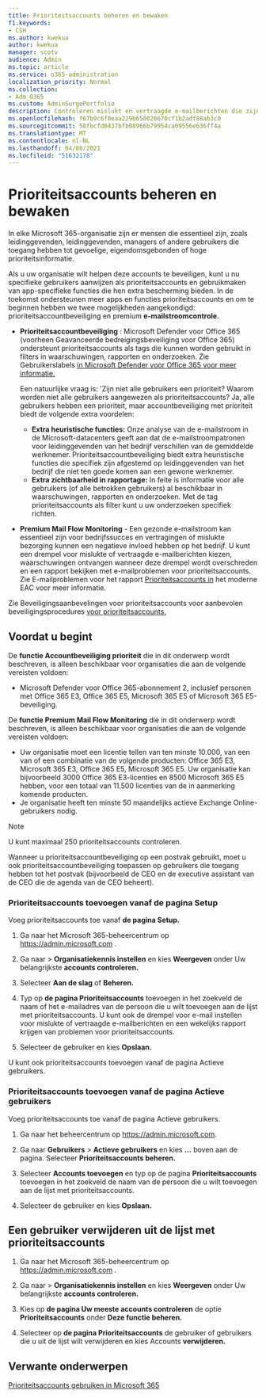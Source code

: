 ```yaml
---
title: Prioriteitsaccounts beheren en bewaken
f1.keywords:
- CSH
ms.author: kwekua
author: kwekua
manager: scotv
audience: Admin
ms.topic: article
ms.service: o365-administration
localization_priority: Normal
ms.collection:
- Adm_O365
ms.custom: AdminSurgePortfolio
description: Controleren mislukt en vertraagde e-mailberichten die zijn verzonden naar of van accounts met een hoge zakelijke impact.
ms.openlocfilehash: f67b9c6f0eaa229b650026670cf1b2adf88ab3c0
ms.sourcegitcommit: 58fbcfd6437bfb08966b79954ca09556e636ff4a
ms.translationtype: MT
ms.contentlocale: nl-NL
ms.lasthandoff: 04/08/2021
ms.locfileid: "51632178"
---
```

# <a name="manage-and-monitor-priority-accounts"></a>Prioriteitsaccounts beheren en bewaken

In elke Microsoft 365-organisatie zijn er mensen die essentieel zijn, zoals leidinggevenden, leidinggevenden, managers of andere gebruikers die toegang hebben tot gevoelige, eigendomsgebonden of hoge prioriteitsinformatie.

Als u uw organisatie wilt helpen deze accounts te beveiligen, kunt u nu specifieke gebruikers aanwijzen als prioriteitsaccounts en gebruikmaken van app-specifieke functies die hen extra bescherming bieden. In de toekomst ondersteunen meer apps en functies prioriteitsaccounts en om te  beginnen hebben we twee mogelijkheden aangekondigd: prioriteitsaccountbeveiliging en premium **e-mailstroomcontrole.**

- **Prioriteitsaccountbeveiliging** : Microsoft Defender voor Office 365 (voorheen Geavanceerde bedreigingsbeveiliging voor Office 365) ondersteunt prioriteitsaccounts als tags die kunnen worden gebruikt in filters in waarschuwingen, rapporten en onderzoeken. Zie Gebruikerslabels [in Microsoft Defender voor Office 365 voor meer informatie.](../../security/office-365-security/user-tags.md)

  Een natuurlijke vraag is: 'Zijn niet alle gebruikers een prioriteit? Waarom worden niet alle gebruikers aangewezen als prioriteitsaccounts? Ja, alle gebruikers hebben een prioriteit, maar accountbeveiliging met prioriteit biedt de volgende extra voordelen:

  - **Extra heuristische functies:** Onze analyse van de e-mailstroom in de Microsoft-datacenters geeft aan dat de e-mailstroompatronen voor leidinggevenden van het bedrijf verschillen van de gemiddelde werknemer. Prioriteitsaccountbeveiliging biedt extra heuristische functies die specifiek zijn afgestemd op leidinggevenden van het bedrijf die niet ten goede komen aan een gewone werknemer.
  - **Extra zichtbaarheid in rapportage:** In feite is informatie voor alle gebruikers (of alle betrokken gebruikers) al beschikbaar in waarschuwingen, rapporten en onderzoeken. Met de tag prioriteitsaccounts als filter kunt u uw onderzoeken specifiek richten.

- **Premium Mail Flow Monitoring** - Een gezonde e-mailstroom kan essentieel zijn voor bedrijfssucces en vertragingen of mislukte bezorging kunnen een negatieve invloed hebben op het bedrijf. U kunt een drempel voor mislukte of vertraagde e-mailberichten kiezen, waarschuwingen ontvangen wanneer deze drempel wordt overschreden en een rapport bekijken met e-mailproblemen voor prioriteitsaccounts. Zie E-mailproblemen voor het rapport [Prioriteitsaccounts in](/exchange/monitoring/mail-flow-reports/mfr-email-issues-for-priority-accounts-report) het moderne EAC voor meer informatie.

Zie Beveiligingsaanbevelingen voor prioriteitsaccounts voor aanbevolen beveiligingsprocedures [voor prioriteitsaccounts.](../../security/office-365-security/security-recommendations-for-priority-accounts.md)

## <a name="before-you-begin"></a>Voordat u begint

De **functie Accountbeveiliging prioriteit** die in dit onderwerp wordt beschreven, is alleen beschikbaar voor organisaties die aan de volgende vereisten voldoen:

- Microsoft Defender voor Office 365-abonnement 2, inclusief personen met Office 365 E3, Office 365 E5, Microsoft 365 E5 of Microsoft 365 E5-beveiliging.

De **functie Premium Mail Flow Monitoring** die in dit onderwerp wordt beschreven, is alleen beschikbaar voor organisaties die aan de volgende vereisten voldoen:

- Uw organisatie moet een licentie tellen van ten minste 10.000, van een van of een combinatie van de volgende producten: Office 365 E3, Microsoft 365 E3, Office 365 E5, Microsoft 365 E5. Uw organisatie kan bijvoorbeeld 3000 Office 365 E3-licenties en 8500 Microsoft 365 E5 hebben, voor een totaal van 11.500 licenties van de in aanmerking komende producten.
- Je organisatie heeft ten minste 50 maandelijks actieve Exchange Online-gebruikers nodig.

> [!NOTE]
> U kunt maximaal 250 prioriteitsaccounts controleren.

Wanneer u prioriteitsaccountbeveiliging op een postvak gebruikt, moet u ook prioriteitsaccountbeveiliging toepassen op gebruikers die toegang hebben tot het postvak (bijvoorbeeld de CEO en de executive assistant van de CEO die de agenda van de CEO beheert).

### <a name="add-priority-accounts-from-the-setup-page"></a>Prioriteitsaccounts toevoegen vanaf de pagina Setup

Voeg prioriteitsaccounts toe vanaf **de pagina Setup.**

1. Ga naar het Microsoft 365-beheercentrum op <a href="https://go.microsoft.com/fwlink/p/?linkid=2024339" target="_blank">https://admin.microsoft.com</a> .

2. Ga naar  >  **Organisatiekennis instellen** en kies **Weergeven** onder Uw belangrijkste **accounts controleren.**

3. Selecteer **Aan de slag** of **Beheren.**

4. Typ op **de pagina Prioriteitsaccounts** toevoegen in het zoekveld de naam of het e-mailadres van de persoon die u wilt toevoegen aan de lijst met prioriteitsaccounts. U kunt ook de drempel voor e-mail instellen voor mislukte of vertraagde e-mailberichten en een wekelijks rapport krijgen van problemen voor prioriteitsaccounts.

5. Selecteer de gebruiker en kies **Opslaan.**

U kunt ook prioriteitsaccounts toevoegen vanaf de pagina Actieve gebruikers.

### <a name="add-priority-accounts-from-active-users-page"></a>Prioriteitsaccounts toevoegen vanaf de pagina Actieve gebruikers

Voeg prioriteitsaccounts toe vanaf de pagina Actieve gebruikers.

1. Ga naar het beheercentrum op <a href="https://go.microsoft.com/fwlink/p/?linkid=2024339" target="_blank">https://admin.microsoft.com</a>.

2. Ga naar **Gebruikers**  >  **Actieve gebruikers** en kies **...** boven aan de pagina. Selecteer **Prioriteitsaccounts beheren.**

3. Selecteer **Accounts toevoegen** en typ op de pagina **Prioriteitsaccounts** toevoegen in het zoekveld de naam van de persoon die u wilt toevoegen aan de lijst met prioriteitsaccounts.

4. Selecteer de gebruiker en kies **Opslaan.**

## <a name="remove-a-user-from-the-priority-accounts-list"></a>Een gebruiker verwijderen uit de lijst met prioriteitsaccounts

1. Ga naar het Microsoft 365-beheercentrum op <a href="https://go.microsoft.com/fwlink/p/?linkid=2024339" target="_blank">https://admin.microsoft.com</a> .

2. Ga naar  >  **Organisatiekennis instellen** en kies **Weergeven** onder Uw belangrijkste **accounts controleren.**

3. Kies op **de pagina Uw meeste accounts controleren** de optie **Prioriteitsaccounts** onder **Deze functie beheren.**

4. Selecteer op **de pagina Prioriteitsaccounts** de gebruiker of gebruikers die u uit de lijst wilt verwijderen en kies Accounts **verwijderen.**

## <a name="related-topics"></a>Verwante onderwerpen

[Prioriteitsaccounts gebruiken in Microsoft 365](https://techcommunity.microsoft.com/t5/microsoft-365-blog/using-priority-accounts-in-microsoft-365/ba-p/1873314)
